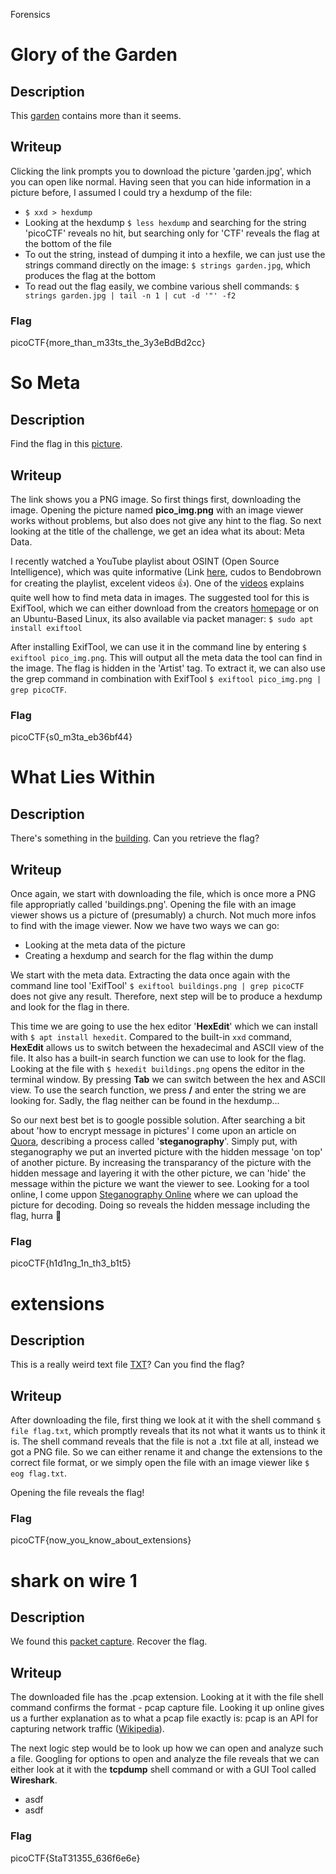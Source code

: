 Forensics

# Glory of the Garden
## Description
This [garden](https://jupiter.challenges.picoctf.org/static/d0e1ffb10fc0017c6a82c57900f3ffe3/garden.jpg) contains more than it seems.

## Writeup
Clicking the link prompts you to download the picture 'garden.jpg', which you can open like normal. Having seen that you can hide information in a picture before, I assumed I could try a hexdump of the file:
- `$ xxd > hexdump`
- Looking at the hexdump `$ less hexdump` and searching for the string 'picoCTF' reveals no hit, but searching only for 'CTF' reveals the flag at the bottom of the file
- To out the string, instead of dumping it into a hexfile, we can just use the strings command directly on the image: `$ strings garden.jpg`, which produces the flag at the bottom
- To read out the flag easily, we combine various shell commands:
`$ strings garden.jpg | tail -n 1 | cut -d '"' -f2`

### Flag
picoCTF{more_than_m33ts_the_3y3eBdBd2cc}
<br/>

# So Meta
## Description
Find the flag in this [picture](https://jupiter.challenges.picoctf.org/static/89b371a46702a31aa9931a2a2b12f8bf/pico_img.png).

## Writeup
The link shows you a PNG image. So first things first, downloading the image. Opening the picture named **pico_img.png** with an image viewer works without problems, but also does not give any hint to the flag. So next looking at the title of the challenge, we get an idea what its about: Meta Data.

I recently watched a YouTube playlist about OSINT (Open Source Intelligence), which was quite informative (Link [here](https://www.youtube.com/watch?v=qW96515QG6Y&list=PLrFPX1Vfqk3ehZKSFeb9pVIHqxqrNW8Sy), cudos to Bendobrown for creating the playlist, excelent videos 👍).
One of the [videos](https://youtu.be/d3NsT8lJRlE) explains quite well how to find meta data in images. The suggested tool for this is ExifTool, which we can either download from the creators [homepage](https://exiftool.org/) or on an Ubuntu-Based Linux, its also available via packet manager: `$ sudo apt install exiftool`

After installing ExifTool, we can use it in the command line by entering `$ exiftool pico_img.png`. This will output all the meta data the tool can find in the image. The flag is hidden in the 'Artist' tag. To extract it, we can also use the grep command in combination with ExifTool `$ exiftool pico_img.png | grep picoCTF`.

### Flag
picoCTF{s0_m3ta_eb36bf44}
<br/>

# What Lies Within
## Description
There's something in the [building](https://jupiter.challenges.picoctf.org/static/011955b303f293d60c8116e6a4c5c84f/buildings.png). Can you retrieve the flag?

## Writeup
Once again, we start with downloading the file, which is once more a PNG file appropriatly called 'buildings.png'. Opening the file with an image viewer shows us a picture of (presumably) a church. Not much more infos to find with the image viewer. Now we have two ways we can go:
- Looking at the meta data of the picture
- Creating a hexdump and search for the flag within the dump

We start with the meta data. Extracting the data once again with the command line tool 'ExifTool' `$ exiftool buildings.png | grep picoCTF` does not give any result. Therefore, next step will be to produce a hexdump and look for the flag in there.

This time we are going to use the hex editor '**HexEdit**' which we can install with `$ apt install hexedit`. Compared to the built-in `xxd` command, **HexEdit** allows us to switch between the hexadecimal and ASCII view of the file. It also has a built-in search function we can use to look for the flag. Looking at the file with `$ hexedit buildings.png` opens the editor in the terminal window. By pressing **Tab** we can switch between the hex and ASCII view. To use the search function, we press **/** and enter the string we are looking for. Sadly, the flag neither can be found in the hexdump...

So our next best bet is to google possible solution. After searching a bit about 'how to encrypt message in pictures' I come upon an article on [Quora](https://www.quora.com/How-do-I-encrypt-a-message-in-a-image?share=1), describing a process called '**steganography**'. Simply put, with steganography we put an inverted picture with the hidden message 'on top' of another picture. By increasing the transparancy of the picture with the hidden message and layering it with the other picture, we can 'hide' the message within the picture we want the viewer to see.
Looking for a tool online, I come uppon [Steganography Online](https://stylesuxx.github.io/steganography/) where we can upload the picture for decoding. Doing so reveals the hidden message including the flag, hurra 🥳

### Flag
picoCTF{h1d1ng_1n_th3_b1t5}
<br/>

# extensions
## Description
This is a really weird text file [TXT](https://jupiter.challenges.picoctf.org/static/e7e5d188621ee705ceeb0452525412ef/flag.txt)? Can you find the flag?

## Writeup
After downloading the file, first thing we look at it with the shell command `$ file flag.txt`, which promptly reveals that its not what it wants us to think it is. The shell command reveals that the file is not a .txt file at all, instead we got a PNG file. So we can either rename it and change the extensions to the correct file format, or we simply open the file with an image viewer like `$ eog flag.txt`.

Opening the file reveals the flag!

### Flag
picoCTF{now_you_know_about_extensions}
<br/>

# shark on wire 1
## Description
We found this [packet capture](https://jupiter.challenges.picoctf.org/static/483e50268fe7e015c49caf51a69063d0/capture.pcap). Recover the flag.

## Writeup
The downloaded file has the .pcap extension. Looking at it with the file shell command confirms the format - pcap capture file. Looking it up online gives us a further explanation as to what a pcap file exactly is: pcap is an API for capturing network traffic ([Wikipedia](https://en.wikipedia.org/wiki/Pcap)).

The next logic step would be to look up how we can open and analyze such a file. Googling for options to open and analyze the file reveals that we can either look at it with the **tcpdump** shell command or with a GUI Tool called **Wireshark**.

- asdf
- asdf

### Flag
picoCTF{StaT31355_636f6e6e}